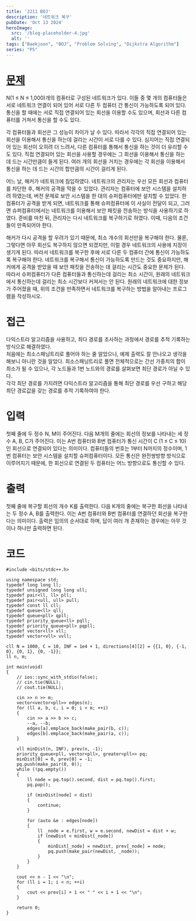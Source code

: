 ```yaml
---
title: '2211 BOJ'
description: '네트워크 복구'
pubDate: 'Oct 13 2024'
heroImage: 
  src: '/blog-placeholder-4.jpg'
  alt: ''
tags: ["Baekjoon", "BOJ", "Problem Solving", "Dijkstra Algorithm"]
series: "PS"
---
```


# [문제](https://www.acmicpc.net/problem/2211)
N(1 ≤ N ≤ 1,000)개의 컴퓨터로 구성된 네트워크가 있다. 
이들 중 몇 개의 컴퓨터들은 서로 네트워크 연결이 되어 있어 서로 다른 두 컴퓨터 간 통신이 가능하도록 되어 있다. 
통신을 할 때에는 서로 직접 연결되어 있는 회선을 이용할 수도 있으며, 회선과 다른 컴퓨터를 거쳐서 통신을 할 수도 있다.

각 컴퓨터들과 회선은 그 성능이 차이가 날 수 있다. 따라서 각각의 직접 연결되어 있는 회선을 이용해서 통신을 하는데 걸리는 시간이 서로 다를 수 있다. 
심지어는 직접 연결되어 있는 회선이 오히려 더 느려서, 다른 컴퓨터를 통해서 통신을 하는 것이 더 유리할 수도 있다. 
직접 연결되어 있는 회선을 사용할 경우에는 그 회선을 이용해서 통신을 하는 데 드는 시간만큼이 들게 된다. 
여러 개의 회선을 거치는 경우에는 각 회선을 이용해서 통신을 하는 데 드는 시간의 합만큼의 시간이 걸리게 된다.

어느 날, 해커가 네트워크에 침입하였다. 네트워크의 관리자는 우선 모든 회선과 컴퓨터를 차단한 후, 해커의 공격을 막을 수 있었다. 
관리자는 컴퓨터에 보안 시스템을 설치하려 하였는데, 버전 문제로 보안 시스템을 한 대의 슈퍼컴퓨터에만 설치할 수 있었다. 
한 컴퓨터가 공격을 받게 되면, 네트워크를 통해 슈퍼컴퓨터에 이 사실이 전달이 되고, 그러면 슈퍼컴퓨터에서는 네트워크를 이용해서 보안 패킷을 전송하는 방식을 사용하기로 하였다. 준비를 마친 뒤, 관리자는 다시 네트워크를 복구하기로 하였다. 이때, 다음의 조건들이 만족되어야 한다.

해커가 다시 공격을 할 우려가 있기 때문에, 최소 개수의 회선만을 복구해야 한다. 물론, 그렇다면 아무 회선도 복구하지 않으면 되겠지만, 이럴 경우 네트워크의 사용에 지장이 생기게 된다. 따라서 네트워크를 복구한 후에 서로 다른 두 컴퓨터 간에 통신이 가능하도록 복구해야 한다.
네트워크를 복구해서 통신이 가능하도록 만드는 것도 중요하지만, 해커에게 공격을 받았을 때 보안 패킷을 전송하는 데 걸리는 시간도 중요한 문제가 된다. 따라서 슈퍼컴퓨터가 다른 컴퓨터들과 통신하는데 걸리는 최소 시간이, 원래의 네트워크에서 통신하는데 걸리는 최소 시간보다 커져서는 안 된다.
원래의 네트워크에 대한 정보가 주어졌을 때, 위의 조건을 만족하면서 네트워크를 복구하는 방법을 알아내는 프로그램을 작성하시오.

# 접근
다익스트라 알고리즘을 사용하고, 최다 경로를 조사하는 과정에서 경로를 추적 기록하는 방식으로 해결하였다.</br>
처음에는 최소스패닝트리로 풀어야 하는 줄 알았으나, 예제 출력도 잘 안나오고 생각을 해보니 아니란 것을 알았다.
최소스패닝트리로 풀면 전체적으로는 간선 가중치의 합이 최소가 될 수 있으나, 각 노드들과 1번 노드와의 경로를 살펴보면 최단 경로가 아닐 수 있다.</br>
각각 최단 경로를 가지려면 다익스트라 알고리즘을 통해 최단 경로를 우선 구하고 해당 최단 경로값을 갖는 경로를 추적 기록하여야 한다.

# 입력
첫째 줄에 두 정수 N, M이 주어진다. 다음 M개의 줄에는 회선의 정보를 나타내는 세 정수 A, B, C가 주어진다. 이는 A번 컴퓨터와 B번 컴퓨터가 통신 시간이 C (1 ≤ C ≤ 10)인 회선으로 연결되어 있다는 의미이다. 컴퓨터들의 번호는 1부터 N까지의 정수이며, 1번 컴퓨터는 보안 시스템을 설치할 슈퍼컴퓨터이다. 모든 통신은 완전쌍방향 방식으로 이루어지기 때문에, 한 회선으로 연결된 두 컴퓨터는 어느 방향으로도 통신할 수 있다.

# 출력
첫째 줄에 복구할 회선의 개수 K를 출력한다. 다음 K개의 줄에는 복구한 회선을 나타내는 두 정수 A, B를 출력한다. 이는 A번 컴퓨터와 B번 컴퓨터를 연결하던 회선을 복구한다는 의미이다. 출력은 임의의 순서대로 하며, 답이 여러 개 존재하는 경우에는 아무 것이나 하나만 출력하면 된다.

# 코드
```
#include <bits/stdc++.h>

using namespace std;
typedef long long ll;
typedef unsigned long long ull;
typedef pair<ll, ll> pll;
typedef pair<ull, ull> pull;
typedef const ll cll;
typedef queue<ll> qll;
typedef queue<pll> qpll;
typedef priority_queue<ll> pqll;
typedef priority_queue<pll> pqpll;
typedef vector<ll> vll;
typedef vector<vll> vvll;

cll N = 1000, C = 10, INF = 1e4 + 1, directions[4][2] = {{1, 0}, {-1, 0}, {0, 1}, {0, -1}};
ll n, m;

int main(void)
{
    // ios::sync_with_stdio(false);
    // cin.tie(NULL);
    // cout.tie(NULL);

    cin >> n >> m;
    vector<vector<pll>> edges(n);
    for (ll a, b, c, i = 0; i < m; ++i)
    {
        cin >> a >> b >> c;
        --a, --b;
        edges[a].emplace_back(make_pair(b, c));
        edges[b].emplace_back(make_pair(a, c));
    }

    vll minDist(n, INF), prev(n, -1);
    priority_queue<pll, vector<pll>, greater<pll>> pq;
    minDist[0] = 0, prev[0] = -1;
    pq.push(make_pair(0, 0));
    while (!pq.empty())
    {
        ll node = pq.top().second, dist = pq.top().first;
        pq.pop();

        if (minDist[node] < dist)
        {
            continue;
        }

        for (auto &e : edges[node])
        {
            ll _node = e.first, w = e.second, newDist = dist + w;
            if (newDist < minDist[_node])
            {
                minDist[_node] = newDist, prev[_node] = node;
                pq.push(make_pair(newDist, _node));
            }
        }
    }

    cout << n - 1 << "\n";
    for (ll i = 1; i < n; ++i)
    {
        cout << prev[i] + 1 << " " << i + 1 << "\n";
    }

    return 0;
}
```
